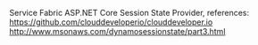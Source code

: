 
Service Fabric ASP.NET Core Session State Provider, references: 
https://github.com/clouddeveloperio/clouddeveloper.io
http://www.msonaws.com/dynamosessionstate/part3.html

